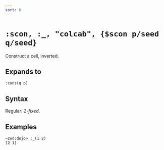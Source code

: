 ```yaml
---
sort: 6
---
```


# `:scon, :_, "colcab", {$scon p/seed q/seed}`

Construct a cell, inverted.

## Expands to

```
:cons(q p)
```

## Syntax

Regular: *2-fixed*.

## Examples

```
~zod:dojo> :_(1 2)
[2 1]
```
